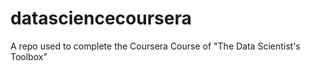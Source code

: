 # datasciencecoursera
A repo used to complete the Coursera Course of "The Data Scientist's Toolbox"
